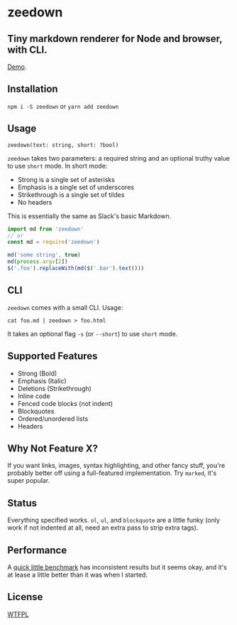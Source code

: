 # zeedown

## Tiny markdown renderer for Node and browser, with CLI.

[Demo](http://jsbin.com/lubugop/edit?html,js,output).

## Installation

`npm i -S zeedown` or `yarn add zeedown`

## Usage

`zeedown(text: string, short: ?bool)`

`zeedown` takes two parameters: a required string and an optional truthy value
to use `short` mode. In short mode:

* Strong is a single set of asterisks
* Emphasis is a single set of underscores
* Strikethrough is a single set of tildes
* No headers

This is essentially the same as Slack's basic Markdown.

```javascript
import md from 'zeedown'
// or
const md = require('zeedown')

md('some string', true)
md(process.argv[2])
$('.foo').replaceWith(md($('.bar').text()))
```

## CLI

`zeedown` comes with a small CLI. Usage:

`cat foo.md | zeedown > foo.html`

It takes an optional flag `-s` (or `--short`) to use `short` mode.

## Supported Features

* Strong (Bold)
* Emphasis (Italic)
* Deletions (Strikethrough)
* Inline code
* Fenced code blocks (not indent)
* Blockquotes
* Ordered/unordered lists
* Headers

## Why Not Feature X?

If you want links, images, syntax highlighting, and other fancy stuff,
you're probably better off using a full-featured implementation. Try `marked`,
it's super popular.

## Status

Everything specified works. `ol`, `ul`, and `blockquote` are a little funky
(only work if not indented at all, need an extra pass to strip extra tags).

## Performance

A [quick little benchmark](https://jsperf.com/tootdown) has inconsistent results
but it seems okay, and it's at lease a little better than it was when I started.

## License

[WTFPL](./LICENSE.md)
